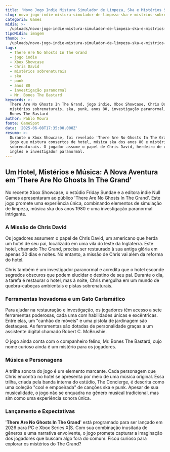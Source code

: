 ```yaml
---
title: 'Novo Jogo Indie Mistura Simulador de Limpeza, Ska e Mistérios Sobrenaturais'
slug: novo-jogo-indie-mistura-simulador-de-limpeza-ska-e-mistrios-sobrenaturais
categoria: Games
midia: >-
  /uploads/novo-jogo-indie-mistura-simulador-de-limpeza-ska-e-mistrios-sobrenaturais-thumb.jpg
tipoMidia: imagem
thumb: >-
  /uploads/novo-jogo-indie-mistura-simulador-de-limpeza-ska-e-mistrios-sobrenaturais-thumb.jpg
tags:
  - There Are No Ghosts In The Grand
  - jogo indie
  - Xbox Showcase
  - Chris David
  - mistérios sobrenaturais
  - ska
  - punk
  - anos 80
  - investigação paranormal
  - Mr. Bones The Bastard
keywords: >-
  There Are No Ghosts In The Grand, jogo indie, Xbox Showcase, Chris David,
  mistérios sobrenaturais, ska, punk, anos 80, investigação paranormal, Mr.
  Bones The Bastard
author: Pablo Moura
fonte: GameSpot
data: '2025-06-08T17:35:00.000Z'
resumo: >-
  Durante o Xbox Showcase, foi revelado 'There Are No Ghosts In The Grand', um
  jogo que mistura consertos de hotel, música ska dos anos 80 e mistérios
  sobrenaturais. O jogador assume o papel de Chris David, herdeiro de um hotel
  inglês e investigador paranormal.
---
```


## Um Hotel, Mistérios e Música: A Nova Aventura em 'There Are No Ghosts In The Grand'

No recente Xbox Showcase, o estúdio Friday Sundae e a editora indie Null Games apresentaram ao público 'There Are No Ghosts In The Grand'. Este jogo promete uma experiência única, combinando elementos de simulação de limpeza, música ska dos anos 1980 e uma investigação paranormal intrigante.

### A Missão de Chris David

Os jogadores assumem o papel de Chris David, um americano que herda um hotel de seu pai, localizado em uma vila do leste da Inglaterra. Este hotel, chamado The Grand, precisa ser restaurado à sua antiga glória em apenas 30 dias e noites. No entanto, a missão de Chris vai além da reforma do hotel.

Chris também é um investigador paranormal e acredita que o hotel esconde segredos obscuros que podem elucidar o destino de seu pai. Durante o dia, a tarefa é restaurar o hotel, mas à noite, Chris mergulha em um mundo de quebra-cabeças ambientais e pistas sobrenaturais.

### Ferramentas Inovadoras e um Gato Carismático

Para ajudar na restauração e investigação, os jogadores têm acesso a sete ferramentas poderosas, cada uma com habilidades únicas e excêntricas. Entre elas, um "canhão de móveis" e uma pistola de jardinagem são destaques. As ferramentas são dotadas de personalidade graças a um assistente digital chamado Robert C. McBrushie.

O jogo ainda conta com o companheiro felino, Mr. Bones The Bastard, cujo nome curioso ainda é um mistério para os jogadores.

### Música e Personagens

A trilha sonora do jogo é um elemento marcante. Cada personagem que Chris encontra no hotel se apresenta por meio de uma música original. Essa trilha, criada pela banda interna do estúdio, The Concierge, é descrita como uma coleção "cool e empoeirada" de canções ska e punk. Apesar de sua musicalidade, o jogo não se enquadra no gênero musical tradicional, mas sim como uma experiência sonora única.

### Lançamento e Expectativas

'**There Are No Ghosts In The Grand**' está programado para ser lançado em 2026 para PC e Xbox Series X|S. Com sua combinação inusitada de gêneros e uma narrativa envolvente, o jogo promete capturar a imaginação dos jogadores que buscam algo fora do comum. Ficou curioso para explorar os mistérios do The Grand?

